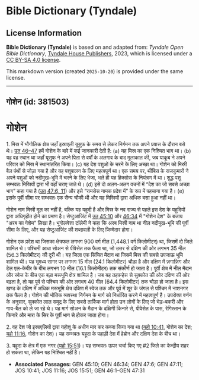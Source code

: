 # Bible Dictionary (Tyndale)

## License Information

**Bible Dictionary (Tyndale)** is based on and adapted from: _Tyndale Open Bible Dictionary_, [Tyndale House Publishers](https://tyndaleopenresources.com/), 2023, which is licensed under a [CC BY-SA 4.0 license](https://creativecommons.org/licenses/by-sa/4.0/legalcode.en).

This markdown version (created `2025-10-20`) is provided under the same license.



--------------------------------

## गोशेन (id: 381503)

गोशेन
=====

1\. मिस्र में भौगोलिक क्षेत्र जहाँ इस्राएली यूसुफ के समय से लेकर निर्गमन तक अपने प्रवास के दौरान बसे थे। [उत् 46–47](https://ref.ly/Gen46:1-Gen47:31) हमें गोशेन के बारे में कई जानकारी देती है: (a) यह मिस्र का एक निश्चित भाग था। (b) यह वह स्थान था जहाँ यूसुफ ने अपने पिता से वर्षों के अलगाव के बाद मुलाकात की, जब याकूब ने अपने परिवार को मिस्र में स्थानांतरित किया। (c) यह देश पशुओं के चरने के लिए अच्छा था। गोशेन को मिस्री बैल पंथों से जोड़ा गया है और यह पशुपालन के लिए महत्वपूर्ण था। एक समय पर, थीबिस के राजकुमारों ने अपने पशुओं को नदीमुख\-भूमि में चरने के लिए भेजा, भले ही यह हिक्सोस के नियंत्रण में था। शुद्ध पशु सम्भवतः मिस्रियों द्वारा भी वहाँ चराए जाते थे। (d) इसे दो अलग\-अलग वचनों में “देश का जो सबसे अच्छा भाग” कहा गया है ([उत् 47:6, 11](https://ref.ly/Gen47:6,Gen47:11)) और इसे “रामसेस नामक प्रदेश में” के रूप में पहचाना गया है। (e) इसके पूर्वी सीमा पर सम्भवतः एक सैन्य चौकी थी और यह मिस्रियों द्वारा अधिक बसा हुआ नहीं था।

गोशेन नाम मिस्री मूल का नहीं है, बल्कि यह यहूदी है और मिस्र के नव राज्य से पहले इस देश के यहूदियों द्वारा अधिगृहीत होने का प्रमाण है। सेप्टुआजिंट में [उत् 45:10](https://ref.ly/Gen45:10) और [46:34](https://ref.ly/Gen46:34) में "गोशेन देश" के बजाय "अरब का गेशेम" लिखा है। भूगोलवेत्ता टॉलेमी ने कहा कि अरब मिस्री नाम था नील नदीमुख\-भूमि की पूर्वी सीमा के लिए, और यह सेप्टुआजिंट की शब्दावली के लिए जिम्मेदार होगा।

गोशेन एक प्रदेश था जिसका क्षेत्रफल लगभग 900 वर्ग मील (1,448\.1 वर्ग किलोमीटर) था, जिसमें दो जिले शामिल थे। पश्चिमी आधा सोअन से पीवेसेत तक फैला था, जो उत्तर से दक्षिण की ओर लगभग 35 मील (56\.3 किलोमीटर) की दूरी थी। यह जिला एक सिंचित मैदान था जिसमें मिस्र की सबसे उपजाऊ भूमि शामिल थी। यह भूमध्य सागर पर लगभग 15 मील (24\.1 किलोमीटर) चौड़ा है और दक्षिण में ज़गाज़िग और टेल एल\-केबीर के बीच लगभग 10 मील (16\.1 किलोमीटर) तक संकीर्ण हो जाता है। पूर्वी क्षेत्र में नील मैदान और स्वेज के बीच एक बड़ा मरूभूमि क्षेत्र शामिल है। जब यह तहपन्हेस से सुक्कोत की ओर दक्षिण की ओर बढ़ता है, तो यह पूर्व से पश्चिम की ओर लगभग 40 मील (64\.4 किलोमीटर) तक चौड़ा हो जाता है। इस खण्ड के दक्षिण में अधिक मरूभूमि क्षेत्र दक्षिण में स्वेज तक और पूर्व में शूर के जंगल से पश्चिम में नाशनगर तक फैला है। गोशेन की भौतिक व्यवस्था निर्गमन के मार्ग को निर्धारित करने में महत्वपूर्ण है। उपरोक्त वर्णन के अनुसार, सुक्कोत लाल समुद्र के लिए सबसे तार्किक मार्ग होता उन लोगों के लिए जो भेड़\-बकरी और गाय\-बैल को ले जा रहे थे। यह मार्ग सोअन के मैदान के दक्षिणी किनारे से, पीवेसेत के पास, रेगिस्तान के किनारे और मारा के सिर के पूर्वी भाग से होकर जाता होगा।

2\. वह देश जो इस्राएलियों द्वारा यहोशू के अधीन मार कर कब्जा किया गया था ([यहो 10:41](https://ref.ly/Josh10:41), गोशेन का देश; [यहो 11:16](https://ref.ly/Josh11:16), गोशेन का देश)। यह सम्भवतः यहूदा के पहाड़ी देश में हेब्रोन और दक्षिण देश के बीच था।

3\. यहूदा के क्षेत्र में एक नगर ([यहो 15:51](https://ref.ly/Josh15:51))। यह सम्भवतः ऊपर चर्चा किए गए \#2 जिले का केन्द्रीय शहर हो सकता था, लेकिन यह निश्चित नहीं है।

* **Associated Passages:** GEN 45:10; GEN 46:34; GEN 47:6; GEN 47:11; JOS 10:41; JOS 11:16; JOS 15:51; GEN 46:1–GEN 47:31

